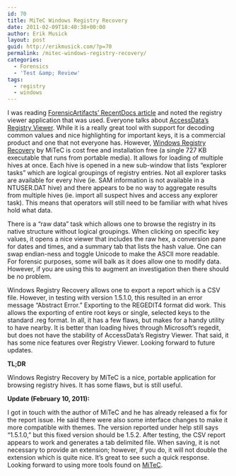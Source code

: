 ```yaml
---
id: 70
title: MiTeC Windows Registry Recovery
date: 2011-02-09T18:40:38+00:00
author: Erik Musick
layout: post
guid: http://erikmusick.com/?p=70
permalink: /mitec-windows-registry-recovery/
categories:
  - Forensics
  - 'Test &amp; Review'
tags:
  - registry
  - windows
---
```

I was reading [ForensicArtifacts&#8217; RecentDocs article](http://forensicartifacts.com/2011/02/recentdocs/ "RecentDocs article by ForensicArtifacts") and noted the registry viewer application that was used. Everyone talks about [AccessData&#8217;s Registry Viewer](http://accessdata.com/support/adownloads "Resource and download page for AccessData's Registry Viewer"). While it is a really great tool with support for decoding common values and nice highlighting for important keys, it is a commercial product and one that not everyone has. However, [Windows Registry Recovery](http://www.mitec.cz/wrr.html "Homepage for MiTeC's Windows Registry Recovery, a registry browser") by MiTeC is cost free and installation free (a single 727 KB executable that runs from portable media). It allows for loading of multiple hives at once. Each hive is opened in a new sub-window that lists &#8220;explorer tasks&#8221; which are logical groupings of registry entries. Not all explorer tasks are available for every hive (ie. SAM information is not available in a NTUSER.DAT hive) and there appears to be no way to aggregate results from multiple hives (ie. import all suspect hives and access any explorer task). This means that operators will still need to be familiar with what hives hold what data.

There is a &#8220;raw data&#8221; task which allows one to browse the registry in its native structure without logical groupings. When clicking on specific key values, it opens a nice viewer that includes the raw hex, a conversion pane for dates and times, and a summary tab that lists the hash value. One can swap endian-ness and toggle Unicode to make the ASCII more readable. For forensic purposes, some will balk as it does allow one to modify data. However, if you are using this to augment an investigation then there should be no problem.

Windows Registry Recovery allows one to export a report which is a CSV file. However, in testing with version 1.5.1.0, this resulted in an error message &#8220;Abstract Error.&#8221; Exporting to the REGEDIT4 format did work. This allows the exporting of entire root keys or single, selected keys to the standard .reg format. In all, it has a few flaws, but makes for a handy utility to have nearby. It is better than loading hives through Microsoft&#8217;s regedit, but does not have the stability of AccessData&#8217;s Registry Viewer. That said, it has some nice features over Registry Viewer. Looking forward to future updates.

**TL;DR**

Windows Registry Recovery by MiTeC is a nice, portable application for browsing registry hives. It has some flaws, but is still useful.

**Update (February 10, 2011):**

I got in touch with the author of MiTeC and he has already released a fix for the report issue. He said there were also some interface changes to make it more compatible with themes. The version reported under help still says &#8220;1.5.1.0,&#8221; but this fixed version should be 1.5.2. After testing, the CSV report appears to work and generates a tab delimited file. When saving, it is not necessary to provide an extension; however, if you do, it will not double the extension which is quite nice. It&#8217;s great to see such a quick response. Looking forward to using more tools found on [MiTeC](http://www.mitec.cz/index.html "Homepage for MiTeC").